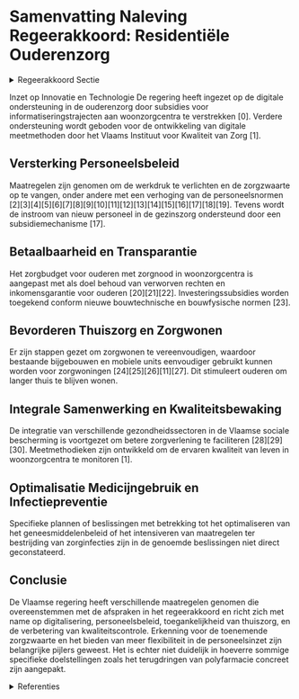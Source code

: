 # Samenvatting Naleving Regeerakkoord: Residentiële Ouderenzorg

<details>
        <summary>Regeerakkoord Sectie </summary>
        <p>1.2.4.2 Pijler 4: Residentiële ouderenzorg We zetten verder in op het zo lang mogelijk thuis of in de buurt kunnen blijven wonen met aangepaste zorg, infrastructuur en technologische innovaties. De Vlaamse regering zal ook verder investeren in kwali-teitsvolle en betaalbare woonzorgcentra, waarbij we de extra middelen prioritair inzetten voor het opvangen van de stij-gende zorgzwaarte en de verlichting van de werkdruk voor het zorgpersoneel, door in het kader van de evolutie rond de aange-paste personeelsnormen alvast in te zetten op een versnelde omzetting van ROB naar RVT. We houden de kostprijs onder controle door voorzieningen te stimuleren om de extra middelen aan te wenden voor zowel extra personeel als een verlaging van de dagprijs. Hierbij moet o.a. rekening gehouden worden met wat allemaal in de dagprijs is inbegrepen en dit op een trans-parante manier voor (potentiële) bewoners. We stappen af van een medisch model en evolueren naar een echte woon- en leef-gemeenschap. Parallel met voormeld traject van opwaar-dering van de financiering naar RVT, dient werk gemaakt te worden van de voorberei-ding van de invoering van een persoons-volgend systeem met zorgtickets in de ouderenzorg. In het eerste jaar van de regeerperiode werken we een stappenplan uit voor de ontwikkeling van de noodzake-lijke bouwstenen en de implementatie van nieuwe regelgeving, met als streefdoel de opstart van pilootprojecten PVF ouderen-zorg in 2023-2024. Dit impliceert ook een voorbereiding van de financiering van de gezinszorg en aanvullende thuiszorg in de richting van een persoonsvolgend systeem met zorgtickets. De pilootprojecten omvatten ook het uittesten van concepten voor de (gedeeltelijke) toekenning van zorgtickets in de vorm van een cash-budget met het oog op het gebruik van erkende zorg, evenals een kleinschalige woonvorm voor senioren met zorgnoden. De welzijnsverenigingen krijgen de moge-lijkheid om aan de hand van deze nieuwe structuur performanter te worden. De steden en gemeenten blijven de doelstel-lingen en de activiteiten van deze welzijns-vereniging bepalen door een gegarandeerd meerderheidsaandeel en strategisch zeggenschap. Private partners kunnen toetreden tot deze structuur. De huidige VSB-regelgeving is de verderzet-ting van de vroegere federale wetgeving, we slanken deze af en houden hierbij rekening met administratieve lastenverlagingen voor voorzieningen. We evolueren naar een financiering van de ouderenzorg die gebaseerd wordt op het nieuwe inschalingsinstrument BelRAI. Hierdoor worden verbindingen met andere sectoren mogelijk en zetten we verdere stappen naar de afstemming van het woon-zorgcentrum met andere sectoren (GGZ, VAPH, gezinszorg, revalidatie, enzovoort). We zetten een halt op de verkokering en gaan voor integrale samenwerking. We zetten volop in op innovatie en techno-logie om het woonzorgpersoneel te kunnen ondersteunen in hun dagelijkse zorg- en ondersteuningstaak. Zoveel mogelijk wordt administratie verlaagd door automatische gegevensdeling. Deze gegevens worden digitaal geïntegreerd in een individueel zorg- en ondersteuningsplan dat met de bewoner mee beweegt indien een andere vorm van ondersteuning nodig is. Er is een tekort aan verpleeg- en zorg-kundigen. We onderzoeken daarom welke nieuwe profielen kunnen worden ingeschakeld in de residentiële ouderenzorg. Een woonzorg-centrum is een thuisvervangend milieu waar niet alleen aandacht moet gaan naar zorg, maar ook naar het creëren van een thuis-gevoel en een voldoende hoge levenskwaliteit. We geven uitvoering aan de reeds goed-gekeurde hervorming van het bovennorm-personeel. We maken werk van een geactualiseerd ouderenbeleidsplan voor de komende regeerperiode, hierbij leggen we specifieke klemtonen op bestrijding van eenzaamheid bij ouderen met specifieke aandacht voor intergenerationele samenwerking en maken we ook werk van een specifieke beleids-focus voor dementie. We blijven de nieuwe beleidsinitiatieven rond personen met jongdementie opvolgen en de hulpvragen in kaart brengen, waarbij we de RVT-plaatsen met bijkomende erkenning jongdementie optimaal benutten voor personen die niet meer in de thuissitu-atie kunnen blijven. Zowel in de thuiszorg als de residentiële ouderenzorg wordt het geneesmiddelenbe-leid geoptimaliseerd en wordt de overcon-sumptie van geneesmiddelen, in het bijzonder met betrekking tot antibiotica, slaapmiddelen, antidepressiva en anti-psychotica, verder teruggedrongen. We bestrijden polymedicatie. We hebben aandacht voor specifieke thema’s zoals ondervoeding en valpreventie. Voor de residentiële ouderenzorg worden de maat-regelen ter bestrijding van zorginfecties of nosocomiale infecties geïntensifieerd. De zorginspectie en de administratie bevoegd voor erkenning en financiering, maken bij het uitoefenen van toezicht op de kwaliteit van de zorg en hulpverlening en de handhaving ervan systematisch en op consis-tente manier gebruik van de kwaliteits-indicatoren zoals ontwikkeld door het VIKZ. Via tevredenheidsmetingen worden ook de bewoners bevraagd naar hun welzijn in de voorziening. We maken de Woonzorglijn beter bekend als informatie- en klachtenkanaal. Een transparante sectorspecifieke boek-houding wordt ingevoerd, met respect voor de diversiteit in juridische organisatie-statuten, de schaalgrootte van het woonzorg-centrum en hieraan gekoppelde wettelijke kaders en, daarbij aansluitend, het onder-scheid tussen woon-, leef- en zorgkost in de boekhouding te bewerkstelligen </p>
        </details> 

Inzet op Innovatie en Technologie
De regering heeft ingezet op de digitale ondersteuning in de ouderenzorg door subsidies voor informatiseringstrajecten aan woonzorgcentra te verstrekken \[0\]. Verdere ondersteuning wordt geboden voor de ontwikkeling van digitale meetmethoden door het Vlaams Instituut voor Kwaliteit van Zorg \[1\].

## Versterking Personeelsbeleid
Maatregelen zijn genomen om de werkdruk te verlichten en de zorgzwaarte op te vangen, onder andere met een verhoging van de personeelsnormen \[2\]\[3\]\[4\]\[5\]\[6\]\[7\]\[8\]\[9\]\[10\]\[11\]\[12\]\[13\]\[14\]\[15\]\[16\]\[17\]\[18\]\[19\]. Tevens wordt de instroom van nieuw personeel in de gezinszorg ondersteund door een subsidiemechanisme \[17\].

## Betaalbaarheid en Transparantie
Het zorgbudget voor ouderen met zorgnood in woonzorgcentra is aangepast met als doel behoud van verworven rechten en inkomensgarantie voor ouderen \[20\]\[21\]\[22\]. Investeringssubsidies worden toegekend conform nieuwe bouwtechnische en bouwfysische normen \[23\].

## Bevorderen Thuiszorg en Zorgwonen
Er zijn stappen gezet om zorgwonen te vereenvoudigen, waardoor bestaande bijgebouwen en mobiele units eenvoudiger gebruikt kunnen worden voor zorgwoningen \[24\]\[25\]\[26\]\[11\]\[27\]. Dit stimuleert ouderen om langer thuis te blijven wonen.

## Integrale Samenwerking en Kwaliteitsbewaking
De integratie van verschillende gezondheidssectoren in de Vlaamse sociale bescherming is voortgezet om betere zorgverlening te faciliteren \[28\]\[29\]\[30\]. Meetmethodieken zijn ontwikkeld om de ervaren kwaliteit van leven in woonzorgcentra te monitoren \[1\].

## Optimalisatie Medicijngebruik en Infectiepreventie
Specifieke plannen of beslissingen met betrekking tot het optimaliseren van het geneesmiddelenbeleid of het intensiveren van maatregelen ter bestrijding van zorginfecties zijn in de genoemde beslissingen niet direct geconstateerd.

## Conclusie
De Vlaamse regering heeft verschillende maatregelen genomen die overeenstemmen met de afspraken in het regeerakkoord en richt zich met name op digitalisering, personeelsbeleid, toegankelijkheid van thuiszorg, en de verbetering van kwaliteitscontrole. Erkenning voor de toenemende zorgzwaarte en het bieden van meer flexibiliteit in de personeelsinzet zijn belangrijke pijlers geweest. Het is echter niet duidelijk in hoeverre sommige specifieke doelstellingen zoals het terugdringen van polyfarmacie concreet zijn aangepakt.

<details>
        <summary> Referenties</summary>
        **[\[0\]](https://beslissingenvlaamseregering.vlaanderen.be/?search=Informatiseringstrajecten%20residenti%C3%ABle%20ouderenzorg%3A%20uitbetaling%20subsidieschijven&dateOption=select&startDate=2019-11-08T09%3A00%3A00Z&endDate=2019-11-08T09%3A00%3A00Z)** : **(2019-11-08)** Informatiseringstrajecten residentiële ouderenzorg: uitbetaling subsidieschijven 

**[\[1\]](https://beslissingenvlaamseregering.vlaanderen.be/?search=Plan%20Vlaamse%20Veerkracht%3A%20subsidie%20meetmethodiek%20woonkwaliteit%20woonzorgcentra&dateOption=select&startDate=2022-10-28T08%3A00%3A00Z&endDate=2022-10-28T08%3A00%3A00Z)** : **(2022-10-28)** Plan Vlaamse Veerkracht: subsidie meetmethodiek woonkwaliteit woonzorgcentra 

**[\[2\]](https://beslissingenvlaamseregering.vlaanderen.be/?search=Vlaams%20intersectoraal%20akkoord%20%28VIA6%29%3A%20maatregelen%20kwaliteit%20ouderenzorg&dateOption=select&startDate=2021-06-25T08%3A00%3A00Z&endDate=2021-06-25T08%3A00%3A00Z)** : **(2021-06-25)** Vlaams intersectoraal akkoord (VIA6): maatregelen kwaliteit ouderenzorg 

**[\[3\]](https://beslissingenvlaamseregering.vlaanderen.be/?search=Herverdeling%20provisioneel%20krediet%3A%20versterking%20ouderenzorgbeleid&dateOption=select&startDate=2023-12-22T09%3A00%3A00Z&endDate=2023-12-22T09%3A00%3A00Z)** : **(2023-12-22)** Herverdeling provisioneel krediet: versterking ouderenzorgbeleid 

**[\[4\]](https://beslissingenvlaamseregering.vlaanderen.be/?search=COVID-19%3A%20financiering%20ouderenzorg&dateOption=select&startDate=2020-07-17T08%3A00%3A00Z&endDate=2020-07-17T08%3A00%3A00Z)** : **(2020-07-17)** COVID-19: financiering ouderenzorg 

**[\[5\]](https://beslissingenvlaamseregering.vlaanderen.be/?search=Plan%20Vlaamse%20Veerkracht%3A%20financiering%20kwaliteitskader%20voor%20ventilatie%20in%20woonzorgcentra&dateOption=select&startDate=2021-12-17T09%3A00%3A00Z&endDate=2021-12-17T09%3A00%3A00Z)** : **(2021-12-17)** Plan Vlaamse Veerkracht: financiering kwaliteitskader voor ventilatie in woonzorgcentra 

**[\[6\]](https://beslissingenvlaamseregering.vlaanderen.be/?search=Wijzigingen%20berekening%20basistegemoetkoming%20zorg%20in%20woonzorgcentra%2C%20centra%20voor%20kortverblijf%20en%20centra%20voor%20dagverzorging&dateOption=select&startDate=2020-04-24T08%3A00%3A00Z&endDate=2020-04-24T08%3A00%3A00Z)** : **(2020-04-24)** Wijzigingen berekening basistegemoetkoming zorg in woonzorgcentra, centra voor kortverblijf en centra voor dagverzorging 

**[\[7\]](https://beslissingenvlaamseregering.vlaanderen.be/?search=Ondersteuning%20woonzorgcentra%2C%20centra%20voor%20kortverblijf%2C%20centra%20voor%20dagverzorging%20en%20centra%20voor%20dagopvang%20na%20coronacrisis&dateOption=select&startDate=2022-06-03T08%3A00%3A00Z&endDate=2022-06-03T08%3A00%3A00Z)** : **(2022-06-03)** Ondersteuning woonzorgcentra, centra voor kortverblijf, centra voor dagverzorging en centra voor dagopvang na coronacrisis 

**[\[8\]](https://beslissingenvlaamseregering.vlaanderen.be/?search=COVID-19%3A%20financiering%20ouderenzorg&dateOption=select&startDate=2021-06-25T08%3A00%3A00Z&endDate=2021-06-25T08%3A00%3A00Z)** : **(2021-06-25)** COVID-19: financiering ouderenzorg 

**[\[9\]](https://beslissingenvlaamseregering.vlaanderen.be/?search=Bijkomende%20erkenning%20woonzorgcentra&dateOption=select&startDate=2020-07-10T08%3A00%3A00Z&endDate=2020-07-10T08%3A00%3A00Z)** : **(2020-07-10)** Bijkomende erkenning woonzorgcentra 

**[\[10\]](https://beslissingenvlaamseregering.vlaanderen.be/?search=Bijkomende%20erkenning%20woonzorgcentra&dateOption=select&startDate=2020-06-05T08%3A00%3A00Z&endDate=2020-06-05T08%3A00%3A00Z)** : **(2020-06-05)** Bijkomende erkenning woonzorgcentra 

**[\[11\]](https://beslissingenvlaamseregering.vlaanderen.be/?search=Uitbreiding%20toepassingsgebied%20zorgwonen%20met%20bijgebouwen%20en%20mobiele%20units%3A%20wijzigingsdecreet%20Vlaamse%20Codex%20Ruimtelijke%20Ordening&dateOption=select&startDate=2021-06-18T08%3A00%3A00Z&endDate=2021-06-18T08%3A00%3A00Z)** : **(2021-06-18)** Uitbreiding toepassingsgebied zorgwonen met bijgebouwen en mobiele units: wijzigingsdecreet Vlaamse Codex Ruimtelijke Ordening 

**[\[12\]](https://beslissingenvlaamseregering.vlaanderen.be/?search=VIA6%3A%20uitvoering%20maatregelen&dateOption=select&startDate=2021-12-17T09%3A00%3A00Z&endDate=2021-12-17T09%3A00%3A00Z)** : **(2021-12-17)** VIA6: uitvoering maatregelen 

**[\[13\]](https://beslissingenvlaamseregering.vlaanderen.be/?search=Bijkomende%20flexibiliteit%20personeelsinzet%20woonzorgcentra%20en%20centra%20kortverblijf%3A%20wijzigingsbesluit&dateOption=select&startDate=2022-07-08T08%3A00%3A00Z&endDate=2022-07-08T08%3A00%3A00Z)** : **(2022-07-08)** Bijkomende flexibiliteit personeelsinzet woonzorgcentra en centra kortverblijf: wijzigingsbesluit 

**[\[14\]](https://beslissingenvlaamseregering.vlaanderen.be/?search=VIA6%3A%20uitvoering%20maatregelen&dateOption=select&startDate=2022-02-11T09%3A00%3A00Z&endDate=2022-02-11T09%3A00%3A00Z)** : **(2022-02-11)** VIA6: uitvoering maatregelen 

**[\[15\]](https://beslissingenvlaamseregering.vlaanderen.be/?search=Verlenging%20bijkomende%20maatregelen%20flexibiliteit%20financiering%20personeelsinzet%20woonzorgcentra%20en%20centra%20voor%20kortverblijf%3A%20wijzigingsbesluit&dateOption=select&startDate=2023-10-06T08%3A00%3A00Z&endDate=2023-10-06T08%3A00%3A00Z)** : **(2023-10-06)** Verlenging bijkomende maatregelen flexibiliteit financiering personeelsinzet woonzorgcentra en centra voor kortverblijf: wijzigingsbesluit 

**[\[16\]](https://beslissingenvlaamseregering.vlaanderen.be/?search=Uitvoering%20VIA-6%20in%20private%20geregionaliseerde%20zorgsectoren%3A%20verbeteren%20arbeidsvoorwaarden&dateOption=select&startDate=2023-07-07T09%3A00%3A00Z&endDate=2023-07-07T09%3A00%3A00Z)** : **(2023-07-07)** Uitvoering VIA-6 in private geregionaliseerde zorgsectoren: verbeteren arbeidsvoorwaarden 

**[\[17\]](https://beslissingenvlaamseregering.vlaanderen.be/?search=Instroom%20personeel%20gezinszorg%3A%20subsidiemechanisme&dateOption=select&startDate=2023-06-23T08%3A00%3A00Z&endDate=2023-06-23T08%3A00%3A00Z)** : **(2023-06-23)** Instroom personeel gezinszorg: subsidiemechanisme 

**[\[18\]](https://beslissingenvlaamseregering.vlaanderen.be/?search=Bouwtechnische%20en%20bouwfysische%20normen%20algemeen%20welzijnswerk%3A%20wijzigingsbesluit&dateOption=select&startDate=2022-06-24T08%3A00%3A00Z&endDate=2022-06-24T08%3A00%3A00Z)** : **(2022-06-24)** Bouwtechnische en bouwfysische normen algemeen welzijnswerk: wijzigingsbesluit 

**[\[19\]](https://beslissingenvlaamseregering.vlaanderen.be/?search=Overnamereglementering%20revalidatievoorzieningen%3A%20wijzigingsbesluit&dateOption=select&startDate=2023-04-21T08%3A00%3A00Z&endDate=2023-04-21T08%3A00%3A00Z)** : **(2023-04-21)** Overnamereglementering revalidatievoorzieningen: wijzigingsbesluit 

**[\[20\]](https://beslissingenvlaamseregering.vlaanderen.be/?search=Zorgbudget%20voor%20ouderen%20met%20een%20zorgnood%20in%20een%20woonzorgcentrum%3A%20wijzigingsbesluit&dateOption=select&startDate=2023-02-03T09%3A00%3A00Z&endDate=2023-02-03T09%3A00%3A00Z)** : **(2023-02-03)** Zorgbudget voor ouderen met een zorgnood in een woonzorgcentrum: wijzigingsbesluit 

**[\[21\]](https://beslissingenvlaamseregering.vlaanderen.be/?search=Zorgbudget%20voor%20ouderen%20met%20een%20zorgnood%20in%20een%20woonzorgcentrum%3A%20wijzigingsbesluit&dateOption=select&startDate=2023-03-24T09%3A00%3A00Z&endDate=2023-03-24T09%3A00%3A00Z)** : **(2023-03-24)** Zorgbudget voor ouderen met een zorgnood in een woonzorgcentrum: wijzigingsbesluit 

**[\[22\]](https://beslissingenvlaamseregering.vlaanderen.be/?search=Zorgbudget%20voor%20ouderen%20met%20een%20zorgnood&dateOption=select&startDate=2022-12-16T09%3A00%3A00Z&endDate=2022-12-16T09%3A00%3A00Z)** : **(2022-12-16)** Zorgbudget voor ouderen met een zorgnood 

**[\[23\]](https://beslissingenvlaamseregering.vlaanderen.be/?search=Vaststelling%20investeringssubsidie%20en%20de%20bouwtechnische%20en%20bouwfysische%20normen%20woonzorgvoorzieningen&dateOption=select&startDate=2019-12-13T09%3A00%3A00Z&endDate=2019-12-13T09%3A00%3A00Z)** : **(2019-12-13)** Vaststelling investeringssubsidie en de bouwtechnische en bouwfysische normen woonzorgvoorzieningen 

**[\[24\]](https://beslissingenvlaamseregering.vlaanderen.be/?search=Uitbreiding%20mogelijkheid%20zorgwonen%3A%20wijziging%20Vlaamse%20Codex%20Ruimtelijke%20Ordening&dateOption=select&startDate=2020-11-27T09%3A00%3A00Z&endDate=2020-11-27T09%3A00%3A00Z)** : **(2020-11-27)** Uitbreiding mogelijkheid zorgwonen: wijziging Vlaamse Codex Ruimtelijke Ordening 

**[\[25\]](https://beslissingenvlaamseregering.vlaanderen.be/?search=Uitbreiding%20toepassingsgebied%20zorgwonen%20met%20bijgebouwen%20en%20mobiele%20units%3A%20wijziging%20Vlaamse%20Codex%20Ruimtelijke%20Ordening&dateOption=select&startDate=2021-02-26T09%3A00%3A00Z&endDate=2021-02-26T09%3A00%3A00Z)** : **(2021-02-26)** Uitbreiding toepassingsgebied zorgwonen met bijgebouwen en mobiele units: wijziging Vlaamse Codex Ruimtelijke Ordening 

**[\[26\]](https://beslissingenvlaamseregering.vlaanderen.be/?search=Uitbreiding%20toepassingsgebied%20zorgwonen%20met%20bijgebouwen%20en%20mobiele%20units%3A%20wijziging%20Vlaamse%20Codex%20Ruimtelijke%20Ordening&dateOption=select&startDate=2021-04-23T08%3A00%3A00Z&endDate=2021-04-23T08%3A00%3A00Z)** : **(2021-04-23)** Uitbreiding toepassingsgebied zorgwonen met bijgebouwen en mobiele units: wijziging Vlaamse Codex Ruimtelijke Ordening 

**[\[27\]](https://beslissingenvlaamseregering.vlaanderen.be/?search=Inwerkingtreding%20decreet%20dat%20de%20Vlaamse%20Codex%20Ruimtelijke%20Ordening%20wijzigt%20wat%20betreft%20zorgwonen&dateOption=select&startDate=2021-07-16T06%3A00%3A00Z&endDate=2021-07-16T06%3A00%3A00Z)** : **(2021-07-16)** Inwerkingtreding decreet dat de Vlaamse Codex Ruimtelijke Ordening wijzigt wat betreft zorgwonen 

**[\[28\]](https://beslissingenvlaamseregering.vlaanderen.be/?search=Vlaamse%20sociale%20bescherming%3A%20integratie%20initiatieven%20beschut%20wonen%2C%20multidisciplinaire%20begeleidingsequipes%20palliatieve%20verzorging%20en%20rolstoeladviesteams&dateOption=select&startDate=2023-07-14T08%3A00%3A00Z&endDate=2023-07-14T08%3A00%3A00Z)** : **(2023-07-14)** Vlaamse sociale bescherming: integratie initiatieven beschut wonen, multidisciplinaire begeleidingsequipes palliatieve verzorging en rolstoeladviesteams 

**[\[29\]](https://beslissingenvlaamseregering.vlaanderen.be/?search=Wijziging%20regelgeving%20in%20kader%20van%20Vlaamse%20sociale%20bescherming&dateOption=select&startDate=2020-10-30T09%3A00%3A00Z&endDate=2020-10-30T09%3A00%3A00Z)** : **(2020-10-30)** Wijziging regelgeving in kader van Vlaamse sociale bescherming 

**[\[30\]](https://beslissingenvlaamseregering.vlaanderen.be/?search=Vlaamse%20sociale%20bescherming%3A%20integratie%20initiatieven%20beschut%20wonen%2C%20multidisciplinaire%20begeleidingsequipes%20palliatieve%20verzorging%20en%20rolstoeladviesteams&dateOption=select&startDate=2023-11-10T09%3A00%3A00Z&endDate=2023-11-10T09%3A00%3A00Z)** : **(2023-11-10)** Vlaamse sociale bescherming: integratie initiatieven beschut wonen, multidisciplinaire begeleidingsequipes palliatieve verzorging en rolstoeladviesteams 
        </details> 

